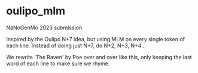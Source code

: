 # oulipo_mlm
NaNoGenMo 2023 submission

Inspired by the Oulipo N+7 idea, but using MLM on every single token of each line.
Instead of doing just N+7, do N+2, N+3, N+4...

We rewrite 'The Raven' by Poe over and over like this, only keeping the last word of each line to make sure we rhyme.

